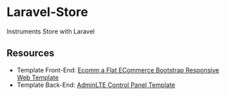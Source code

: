 # Laravel-Store
Instruments Store with Laravel

## Resources
* Template Front-End: [Ecomm a Flat ECommerce Bootstrap Responsive Web Template](https://w3layouts.com/ecomm-flat-ecommerce-bootstrap-responsive-web-template/)
* Template Back-End: [AdminLTE Control Panel Template](https://almsaeedstudio.com/)
